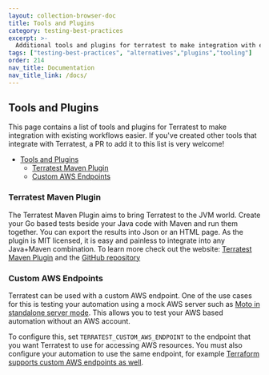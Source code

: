 ```yaml
---
layout: collection-browser-doc
title: Tools and Plugins
category: testing-best-practices
excerpt: >-
  Additional tools and plugins for terratest to make integration with existing workflows easier.
tags: ["testing-best-practices", "alternatives","plugins","tooling"]
order: 214
nav_title: Documentation
nav_title_link: /docs/
---
```


## Tools and Plugins

This page contains a list of tools and plugins for Terratest to make integration with existing workflows easier. If you've created other tools that integrate with Terratest, a PR to add it to this list is very welcome!

- [Tools and Plugins](#tools-and-plugins)
  - [Terratest Maven Plugin](#terratest-maven-plugin)
  - [Custom AWS Endpoints](#custom-aws-endpoints)

### Terratest Maven Plugin

The Terratest Maven Plugin aims to bring Terratest to the JVM world. Create your Go based tests beside your Java code with Maven and run them together. You can export the results into Json or an HTML page. As the plugin is MIT licensed, it is easy and painless to integrate into any Java+Maven combination. To learn more check out the website: [Terratest Maven Plugin](https://terratest-maven-plugin.github.io) and the [GitHub repository](https://github.com/terratest-maven-plugin/terratest-maven-plugin)

### Custom AWS Endpoints

Terratest can be used with a custom AWS endpoint. One of the use cases for this is testing your automation using a mock AWS server such as [Moto in standalone server mode](https://docs.getmoto.org/en/latest/docs/getting_started.html#stand-alone-server-mode). This allows you to test your AWS based automation without an AWS account.

To configure this, set `TERRATEST_CUSTOM_AWS_ENDPOINT` to the endpoint that you want Terratest to use for accessing AWS resources. You must also configure your automation to use the same endpoint, for example [Terraform supports custom AWS endpoints as well](https://registry.terraform.io/providers/hashicorp/aws/latest/docs/guides/custom-service-endpoints).
